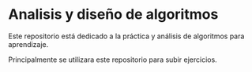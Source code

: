 # Analisis y diseño de algoritmos
Este repositorio está dedicado a la práctica y análisis de algoritmos para aprendizaje.

Principalmente se utilizara este repositorio para subir ejercicios.
